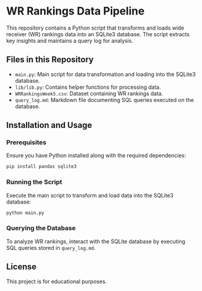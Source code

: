 # WR Rankings Data Pipeline

This repository contains a Python script that transforms and loads wide receiver (WR) rankings data into an SQLite3 database. The script extracts key insights and maintains a query log for analysis.

## Files in this Repository

- `main.py`: Main script for data transformation and loading into the SQLite3 database.
- `lib/lib.py`: Contains helper functions for processing data.
- `WRRankingsWeek5.csv`: Dataset containing WR rankings data.
- `query_log.md`: Markdown file documenting SQL queries executed on the database.

## Installation and Usage

### Prerequisites

Ensure you have Python installed along with the required dependencies:

```sh
pip install pandas sqlite3
```

### Running the Script

Execute the main script to transform and load data into the SQLite3 database:

```sh
python main.py
```

### Querying the Database

To analyze WR rankings, interact with the SQLite database by executing SQL queries stored in `query_log.md`.

## License

This project is for educational purposes.
